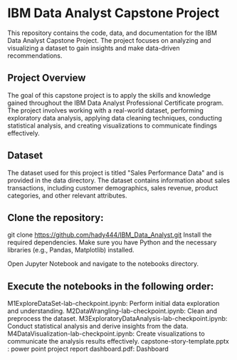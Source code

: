 # IBM Data Analyst Capstone Project
This repository contains the code, data, and documentation for the IBM Data Analyst Capstone Project. The project focuses on analyzing and visualizing a dataset to gain insights and make data-driven recommendations.

## Project Overview
The goal of this capstone project is to apply the skills and knowledge gained throughout the IBM Data Analyst Professional Certificate program. The project involves working with a real-world dataset, performing exploratory data analysis, applying data cleaning techniques, conducting statistical analysis, and creating visualizations to communicate findings effectively.

## Dataset
The dataset used for this project is titled "Sales Performance Data" and is provided in the data directory. The dataset contains information about sales transactions, including customer demographics, sales revenue, product categories, and other relevant attributes.

## Clone the repository:
git clone https://github.com/hady444/IBM_Data_Analyst.git
Install the required dependencies. Make sure you have Python and the necessary libraries (e.g., Pandas, Matplotlib) installed.

Open Jupyter Notebook and navigate to the notebooks directory.

## Execute the notebooks in the following order:

M1ExploreDataSet-lab-checkpoint.ipynb: Perform initial data exploration and understanding.
M2DataWrangling-lab-checkpoint.ipynb: Clean and preprocess the dataset.
M3ExploratoryDataAnalysis-lab-checkpoint.ipynb: Conduct statistical analysis and derive insights from the data.
M4DataVisualization-lab-checkpoint.ipynb: Create visualizations to communicate the analysis results effectively.
capstone-story-template.pptx : power point project report
dashboard.pdf: Dashboard
